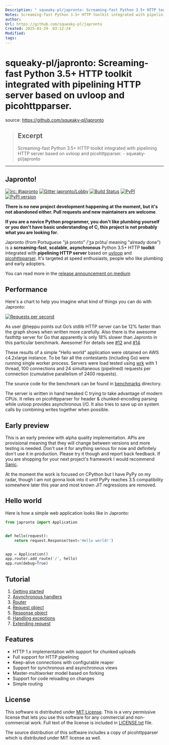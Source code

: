 ```yaml
---
Description: " squeaky-pl/japronto: Screaming-fast Python 3.5+ HTTP toolkit integrated with pipelining HTTP server based on uvloop and picohttpparser."
Notes: Screaming-fast Python 3.5+ HTTP toolkit integrated with pipelining HTTP server based on uvloop and picohttpparser. - squeaky-pl/japronto
author: 
Url: https://github.com/squeaky-pl/japronto
Created: 2025-01-29  03:12:24
Modified: 
tags:
---
```


# squeaky-pl/japronto: Screaming-fast Python 3.5+ HTTP toolkit integrated with pipelining HTTP server based on uvloop and picohttpparser.

source: https://github.com/squeaky-pl/japronto

> ## Excerpt
> Screaming-fast Python 3.5+ HTTP toolkit integrated with pipelining HTTP server based on uvloop and picohttpparser. - squeaky-pl/japronto

---
## Japronto!

[![irc: #japronto](https://camo.githubusercontent.com/ffb88bfe6631999266a81cf1b254a9499260da7cce738cdeee0ce502d95426cc/68747470733a2f2f696d672e736869656c64732e696f2f62616467652f6972632d2532336a6170726f6e746f2d627269676874677265656e2e737667)](https://webchat.freenode.net/?channels=japronto) [![Gitter japronto/Lobby](https://camo.githubusercontent.com/98ff1dd6377c3795553ebfc7a93aa41ecb68fd463c7ad8bbde1fc52a0bd194fa/68747470733a2f2f6261646765732e6769747465722e696d2f6a6170726f6e746f2f4c6f6262792e737667)](https://gitter.im/japronto/Lobby) [![Build Status](https://camo.githubusercontent.com/eed190fa24e61ecf611c8143a6e4db47ede1df8f4a36b15e233076b70a7a1f7b/68747470733a2f2f7472617669732d63692e6f72672f73717565616b792d706c2f6a6170726f6e746f2e7376673f6272616e63683d6d6173746572)](https://travis-ci.org/squeaky-pl/japronto) [![PyPI](https://camo.githubusercontent.com/14e330744167801ec4e5bfa8134038a562b4e4d9e032cef78f8a868164409470/68747470733a2f2f696d672e736869656c64732e696f2f707970692f762f6a6170726f6e746f2e737667)](https://pypi.python.org/pypi/japronto) [![PyPI version](https://camo.githubusercontent.com/1b14cb06b03065e82185a9be596b3d41a4003fd17dbf1e7a6064b3a01ef17cf8/68747470733a2f2f696d672e736869656c64732e696f2f707970692f707976657273696f6e732f6a6170726f6e746f2e737667)](https://pypi.python.org/pypi/japronto/)

**There is no new project development happening at the moment, but it's not abandoned either. Pull requests and new maintainers are welcome**.

**If you are a novice Python programmer, you don't like plumbing yourself or you don't have basic understanding of C, this project is not probably what you are looking for**.

Japronto (from Portuguese "já pronto" /ˈʒa pɾõtu/ meaning "already done") is a **screaming-fast**, **scalable**, **asynchronous** Python 3.5+ HTTP **toolkit** integrated with **pipelining HTTP server** based on [uvloop](https://github.com/MagicStack/uvloop) and [picohttpparser](https://github.com/h2o/picohttpparser). It's targeted at speed enthusiasts, people who like plumbing and early adopters.

You can read more in the [release announcement on medium](https://medium.com/@squeaky_pl/million-requests-per-second-with-python-95c137af319)

## Performance

Here's a chart to help you imagine what kind of things you can do with Japronto:

[![Requests per second](https://github.com/squeaky-pl/japronto/raw/master/benchmarks/results.png)](https://github.com/squeaky-pl/japronto/blob/master/benchmarks/results.png)

As user @heppu points out Go’s stdlib HTTP server can be 12% faster than the graph shows when written more carefully. Also there is the awesome fasthttp server for Go that apparently is only 18% slower than Japronto in this particular benchmark. Awesome! For details see [#12](https://github.com/squeaky-pl/japronto/pull/12) and [#14](https://github.com/squeaky-pl/japronto/pull/14).

These results of a simple "Hello world" application were obtained on AWS c4.2xlarge instance. To be fair all the contestants (including Go) were running single worker process. Servers were load tested using [wrk](https://github.com/wg/wrk) with 1 thread, 100 connections and 24 simultaneous (pipelined) requests per connection (cumulative parallelism of 2400 requests).

The source code for the benchmark can be found in [benchmarks](https://github.com/squeaky-pl/japronto/blob/master/benchmarks) directory.

The server is written in hand tweaked C trying to take advantage of modern CPUs. It relies on picohttpparser for header & chunked-encoding parsing while uvloop provides asynchronous I/O. It also tries to save up on system calls by combining writes together when possible.

## Early preview

This is an early preview with alpha quality implementation. APIs are provisional meaning that they will change between versions and more testing is needed. Don't use it for anything serious for now and definitely don't use it in production. Please try it though and report back feedback. If you are shopping for your next project's framework I would recommend [Sanic](https://github.com/channelcat/sanic).

At the moment the work is focused on CPython but I have PyPy on my radar, though I am not gonna look into it until PyPy reaches 3.5 compatibility somewhere later this year and most known JIT regressions are removed.

## Hello world

Here is how a simple web application looks like in Japronto:

```python
from japronto import Application


def hello(request):
    return request.Response(text='Hello world!')


app = Application()
app.router.add_route('/', hello)
app.run(debug=True)
```

## Tutorial

1.  [Getting started](https://github.com/squeaky-pl/japronto/blob/master/tutorial/1_hello.md)
2.  [Asynchronous handlers](https://github.com/squeaky-pl/japronto/blob/master/tutorial/2_async.md)
3.  [Router](https://github.com/squeaky-pl/japronto/blob/master/tutorial/3_router.md)
4.  [Request object](https://github.com/squeaky-pl/japronto/blob/master/tutorial/4_request.md)
5.  [Response object](https://github.com/squeaky-pl/japronto/blob/master/tutorial/5_response.md)
6.  [Handling exceptions](https://github.com/squeaky-pl/japronto/blob/master/tutorial/6_exceptions.md)
7.  [Extending request](https://github.com/squeaky-pl/japronto/blob/master/tutorial/7_extend.md)

## Features

-   HTTP 1.x implementation with support for chunked uploads
-   Full support for HTTP pipelining
-   Keep-alive connections with configurable reaper
-   Support for synchronous and asynchronous views
-   Master-multiworker model based on forking
-   Support for code reloading on changes
-   Simple routing

## License

This software is distributed under [MIT License](https://en.wikipedia.org/wiki/MIT_License). This is a very permissive license that lets you use this software for any commercial and non-commercial work. Full text of the license is included in [LICENSE.txt](https://github.com/squeaky-pl/japronto/blob/master/LICENSE.txt) file.

The source distribution of this software includes a copy of picohttpparser which is distributed under MIT license as well.
